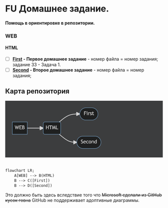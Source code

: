 # FU Домашнее задание.

#### Помощь в ориентировке в репозитории.

### WEB

#### HTML
* [ ] **[First](/scr/WEB/HTML/First) - Первое домашнее задание** - номер файла = номер задания; задание 33 - Задача 1.
* [ ] **[Second](/scr/WEB/HTML/Second) - Второе домашнее задание** - номер файла = номер задания;

## Карта репозитория
![Карта репозитория](https://github.com/all-creator/FU/raw/master/resources/img/graf.png)


```mermaid

flowchart LR;
    A[WEB] --> B(HTML)
    B --> C([First])
    B --> D([Second])
```
Это должно быть здесь вследствие того что ~~Microsoft сделали из GitHub кусок говна~~ GitHub не поддерживает адоптивные диаграммы.